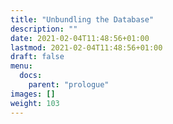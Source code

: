 ```yaml
---
title: "Unbundling the Database"
description: ""
date: 2021-02-04T11:48:56+01:00
lastmod: 2021-02-04T11:48:56+01:00
draft: false
menu:
  docs:
    parent: "prologue"
images: []
weight: 103
---
```

